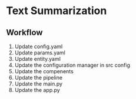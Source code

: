 # Text Summarization



## Workflow

1. Update config.yaml
2. Update params.yaml
3. Update entity.yaml
4. Update the configuration manager in src config
5. Update the compenents
6. Update the pipeline
7. Update the main.py
8. Update the app.py

